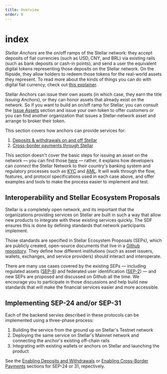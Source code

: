 ```yaml
---
title: Overview
order: 0
---
```


# index

_Stellar Anchors_ are the on/off ramps of the Stellar network: they accept deposits of fiat currencies \(such as USD, CNY, and BRL\) via existing rails \(such as bank deposits or cash-in points\), and send a user the equivalent digital tokens representing those deposits on the Stellar network. On the flipside, they allow holders to redeem those tokens for the real-world assets they represent. To read more about the kinds of things you can do with digital fiat currency, check out [this explainer](https://www.stellar.org/learn/the-power-of-stellar).

Stellar Anchors can issue their own assets \(in which case, they earn the title _Issuing Anchors_\), or they can honor assets that already exist on the network. So if you want to build an on/off ramp for Stellar, you can consult the [Issue Assets](../issuing-assets/index.md) section and issue your own token to offer customers _or_ you can find another organization that issues a Stellar-network asset and arrange to broker their token.

This section covers how anchors can provide services for:

1. [Deposits & withdrawals on and off Stellar](enabling-deposit-and-withdrawal/index.md)
2. [Cross-border payments through Stellar](enabling-cross-border-payments/index.md)

This section doesn't cover the basic steps for issuing an asset on the network — you can find those [here](../issuing-assets/index.md) — rather, it explains how developers can _connect_ the Stellar Network to their country's banking system and regulatory processes such as [KYC](https://en.wikipedia.org/wiki/Know_your_customer) and [AML](https://en.wikipedia.org/wiki/Money_laundering#Anti-money_laundering). It will walk through the flow, features, and protocol specifications used in each case above, and offer examples and tools to make the process easier to implement and test.

## Interoperability and Stellar Ecosystem Proposals

Stellar is a completely open network, and its important that the organizations providing services on Stellar are built in such a way that allow new products to integrate with these existing services quickly. The SDF ensures this is done by defining standards that network participants implement.

Those standards are specified in Stellar Ecosystem Proposals \(SEPs\), which are publicly created, open-source documents that live in a [Github repository](https://github.com/stellar/stellar-protocol/tree/master/ecosystem#stellar-ecosystem-proposals-seps). They define how different institutions \(such as asset issuers, wallets, exchanges, and service providers\) should interact and interoperate.

There are many use cases covered by the existing SEPs — including regulated assets \([SEP-8](https://github.com/stellar/stellar-protocol/blob/master/ecosystem/sep-0008.md)\) and federated user identification \([SEP-2](https://github.com/stellar/stellar-protocol/blob/master/ecosystem/sep-0002.md)\) — and new SEPs are proposed and discussed on Github all the time. We encourage you to participate in those discussions and help build new standards that will make the financial services easier and more accessible.

## Implementing SEP-24 and/or SEP-31

Each of the backend servies described in these protocols can be implemented using a three-phase process:

1. Building the service from the ground up on Stellar's Testnet network
2. Deploying the same service on Stellar's Mainnet network and connecting the anchor's existing off-chain rails
3. Integrating with existing wallets or anchors on Stellar and launching the product

See the [Enabling Deposits and Withdrawals](enabling-deposit-and-withdrawal/index.md) or [Enabling Cross-Border Payments](enabling-cross-border-payments/index.md) sections for SEP-24 or 31, repectively.

